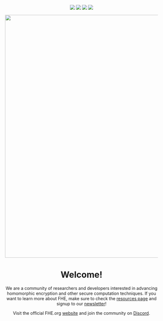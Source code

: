 <p align="center">
<a href="https://www.fhe.org"><img src="https://img.shields.io/badge/Visit-Website-%231231EA"></a>
<a href="https://discord.fhe.org"><img src="https://img.shields.io/badge/Join-Discord%20server-%237289da"></a>
<a href="https://twitter.com/fhe_org"><img src="https://img.shields.io/badge/Follow-on%20Twitter-%2300acee"></a>
<a href="https://www.meetup.com/fhe-org"><img src="https://img.shields.io/badge/Register-on%20Meetup-%23e51937"></a>
</p>

<p align="center">
<img width="800" src="https://user-images.githubusercontent.com/5758427/180978488-db825482-5a58-4c7c-9589-c494a6f0be04.png"> 
</p>

<h1 align="center">Welcome!</h1>
  
<p align="center">
We are a community of researchers and developers interested in advancing homomorphic encryption and other secure computation techniques. If you want to learn more about FHE, make sure to check the <a href="https://github.com/FHE-org/fhe-org/blob/main/resources.md">resources page</a> and signup to our <a href="https://fheorg.substack.com/" target="_blank">newsletter</a>!
</p>

<p align="center">
Visit the official FHE.org <a href="https://fhe.org">website</a> and join the community on <a href="https://discord.gg/fvZ48443zD" target="_blank">Discord</a>.
</p>
